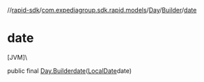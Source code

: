 //[rapid-sdk](../../../../index.md)/[com.expediagroup.sdk.rapid.models](../../index.md)/[Day](../index.md)/[Builder](index.md)/[date](date.md)

# date

[JVM]\

public final [Day.Builder](index.md)[date](date.md)([LocalDate](https://docs.oracle.com/javase/8/docs/api/java/time/LocalDate.html)date)
